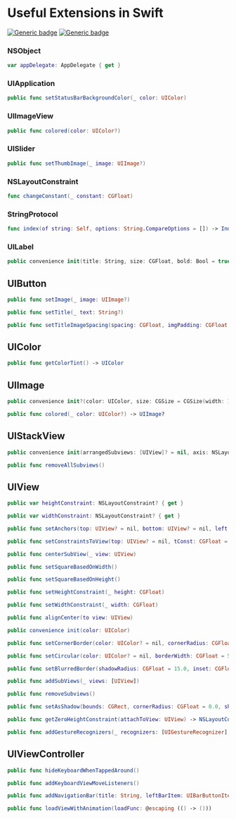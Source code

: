 # Useful Extensions in Swift
[![Generic badge](https://img.shields.io/badge/Swift-5.0-orange.svg)](https://shields.io/) [![Generic badge](https://img.shields.io/badge/iOS-12.0+-blue.svg)](https://shields.io/)

### NSObject
```swift
var appDelegate: AppDelegate { get }
```
### UIApplication
```swift
public func setStatusBarBackgroundColor(_ color: UIColor)
```
### UIImageView
```swift
public func colored(color: UIColor?)
```
### UISlider
```swift
public func setThumbImage(_ image: UIImage?)
```
### NSLayoutConstraint
```swift
func changeConstant(_ constant: CGFloat)
```
### StringProtocol
```swift
func index(of string: Self, options: String.CompareOptions = []) -> Index?
```
### UILabel
```swift
public convenience init(title: String, size: CGFloat, bold: Bool = true, color: UIColor, numOfLines: Int = 1, alignment: NSTextAlignment = .center)
```
## UIButton
```swift
public func setImage(_ image: UIImage?)

public func setTitle(_ text: String?)

public func setTitleImageSpacing(spacing: CGFloat, imgPadding: CGFloat = 0.0)
```
## UIColor
```swift
public func getColorTint() -> UIColor
```
## UIImage
```swift
public convenience init?(color: UIColor, size: CGSize = CGSize(width: 1, height: 1))

public func colored(_ color: UIColor?) -> UIImage?
```
## UIStackView
```swift
public convenience init(arrangedSubviews: [UIView]? = nil, axis: NSLayoutConstraint.Axis, distribution: UIStackView.Distribution, spacing: CGFloat)

public func removeAllSubviews()
```
## UIView
```swift
public var heightConstraint: NSLayoutConstraint? { get }

public var widthConstraint: NSLayoutConstraint? { get }

public func setAnchors(top: UIView? = nil, bottom: UIView? = nil, left: UIView? = nil, right: UIView? = nil)

public func setConstraintsToView(top: UIView? = nil, tConst: CGFloat = 0, bottom: UIView? = nil, bConst: CGFloat = 0, left: UIView? = nil, lConst: CGFloat = 0, right: UIView? = nil, rConst: CGFloat = 0)

public func centerSubView(_ view: UIView)

public func setSquareBasedOnWidth()

public func setSquareBasedOnHeight()

public func setHeightConstraint(_ height: CGFloat)

public func setWidthConstraint(_ width: CGFloat)

public func alignCenter(to view: UIView)

public convenience init(color: UIColor)

public func setCornerBorder(color: UIColor? = nil, cornerRadius: CGFloat = 12.0, borderWidth: CGFloat = 1.5)

public func setCircular(color: UIColor? = nil, borderWidth: CGFloat = 5.0)

public func setBlurredBorder(shadowRadius: CGFloat = 15.0, inset: CGFloat = 10, corner: CGFloat = 10)

public func addSubViews(_ views: [UIView])

public func removeSubviews()

public func setAsShadow(bounds: CGRect, cornerRadius: CGFloat = 0.0, shadowRadius: CGFloat = 1)

public func getZeroHeightConstraint(attachToView: UIView) -> NSLayoutConstraint

public func addGestureRecognizers(_ recognizers: [UIGestureRecognizer], _ delegate: UIGestureRecognizerDelegate)
```
## UIViewController
```swift
public func hideKeyboardWhenTappedAround()

public func addKeyboardViewMoveListeners()

public func addNavigationBar(title: String, leftBarItem: UIBarButtonItem? = nil, rightBarItem: UIBarButtonItem? = nil, titleColor: UIColor = .white, backgroundColor: UIColor = .black) -> UINavigationBar

public func loadViewWithAnimation(loadFunc: @escaping (() -> ()))
```
